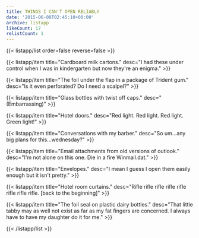 ```yaml
---
title: THINGS I CAN'T OPEN RELIABLY
date: '2015-06-08T02:45:10+00:00'
archive: listapp
likeCount: 17
relistCount: 1
---
```


{{< listapp/list order=false reverse=false >}}

   {{< listapp/item title="Cardboard milk cartons."
      desc="I had these under control when I was in kindergarten but now they're an enigma." >}}

   {{< listapp/item title="The foil under the flap in a package of Trident gum."
      desc="Is it even perforated? Do I need a scalpel?" >}}

   {{< listapp/item title="Glass bottles with twist off caps."
      desc="(Embarrassing)" >}}

   {{< listapp/item title="Hotel doors."
      desc="Red light. Red light. Red light. Green light!" >}}

   {{< listapp/item title="Conversations with my barber."
      desc="So um...any big plans for this...wednesday?" >}}

   {{< listapp/item title="Email attachments from old versions of outlook."
      desc="I'm not alone on this one. Die in a fire Winmail.dat." >}}

   {{< listapp/item title="Envelopes."
      desc="I mean I guess I open them easily enough but it isn't pretty." >}}

   {{< listapp/item title="Hotel room curtains."
      desc="Rifle rifle rifle rifle rifle rifle rifle rifle. [back to the beginning]" >}}

   {{< listapp/item title="The foil seal on plastic dairy bottles."
      desc="That little tabby may as well not exist as far as my fat fingers are concerned. I always have to have my daughter do it for me." >}}

{{< /listapp/list >}}
